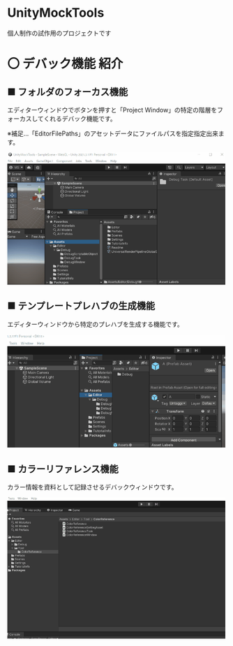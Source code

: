 # UnityMockTools
個人制作の試作用のプロジェクトです

# 〇 デバック機能 紹介

## ■ フォルダのフォーカス機能
エディターウィンドウでボタンを押すと「Project Window」の特定の階層をフォーカスしてくれるデバック機能です。

※補足…「EditorFilePaths」のアセットデータにファイルパスを指定指定出来ます。

<img src="UnityMockToolsDocument/README/FileFocusOverview.gif" width="500">

## ■ テンプレートプレハブの生成機能

エディターウィンドウから特定のプレハブを生成する機能です。

<img src="UnityMockToolsDocument/README/CreateTemplatePrefabWindow.gif" width="500">

## ■ カラーリファレンス機能

カラー情報を資料として記録させるデバックウィンドウです。

<img src="UnityMockToolsDocument/README/ColorReferenceWindow.gif" width="500">